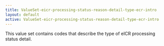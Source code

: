 ```yaml
---
title: ValueSet-eicr-processing-status-reason-detail-type-ecr-intro
layout: default
active: ValueSet-eicr-processing-status-reason-detail-type-ecr-intro
---
```


This value set contains codes that describe the type of eICR processing status detail.